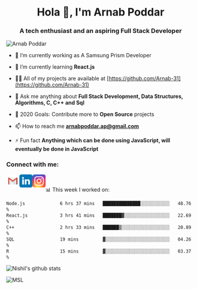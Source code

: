 <h1 align="center">Hola 👋, I'm Arnab Poddar</h1>
<h3 align="center">A tech enthusiast and an aspiring Full Stack Developer</h3>
<p align="left"> <img src="https://komarev.com/ghpvc/?username=Arnab-31" alt="Arnab Poddar" /> </p>

- 🔭 I’m currently working as A Samsung Prism Developer

- 🌱 I’m currently learning **React.js**

- 👨‍💻 All of my projects are available at [https://github.com/Arnab-31](https://github.com/Arnab-31)

- 💬 Ask me anything about **Full Stack Development, Data Structures, Algorithms, C, C++ and Sql**

- 🥅 2020 Goals: Contribute more to **Open Source** projects

- 📫 How to reach me **arnabpoddar.ap@gmail.com**

- ⚡ Fun fact **Anything which can be done using JavaScript, will eventually be done in JavaScript**

### Connect with me:

[<img align="left" alt="Nishil | Mail" width="35px" src="https://github.com/edent/SuperTinyIcons/blob/master/images/svg/gmail.svg" />](arnabpoddar.ap@gmail.com)
[<img align="left" alt="codeSTACKr | LinkedIn" width="35px" src="https://github.com/edent/SuperTinyIcons/blob/master/images/svg/linkedin.svg" />](https://www.linkedin.com/in/arnab-poddar-809271176/)
[<img align="left" alt="codeSTACKr | Instagram" width="35px" src="https://github.com/edent/SuperTinyIcons/blob/master/images/svg/instagram.svg" />](https://www.instagram.com/arnabpoddar.ap/)
<br/>

📊 This week I worked on:<br/>
<!--START_SECTION:waka-->
``` text
Node.js             6 hrs 37 mins   ██████████████░░░░░░░░░░░   48.76 % 
React.js            3 hrs 41 mins   ███████▓░░░░░░░░░░░░░░░░░   22.69 % 
C++                 2 hrs 33 mins   ██████▒░░░░░░░░░░░░░░░░░░   20.89 % 
SQL                 19 mins         ▓░░░░░░░░░░░░░░░░░░░░░░░░   04.26 % 
R                   15 mins         ▓░░░░░░░░░░░░░░░░░░░░░░░░   03.37 % 
```
<!--END_SECTION:waka-->



![Nishil's github stats](https://github-readme-stats.vercel.app/api?username=Arnab-31&&show_icons=true&hide_border=false&title_color=ffffff&text_color=daf7dc&icon_color=bb2acf&bg_color=191919)

![MSL](https://github-readme-stats.vercel.app/api/top-langs/?username=Arnab-31&layout=compact&hide_border=false&title_color=ffffff&text_color=daf7dc&icon_color=bb2acf&bg_color=191919)

